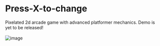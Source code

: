 # Press-X-to-change
Pixelated 2d arcade game with advanced platformer mechanics. Demo is yet to be released!\
\
![image](https://github.com/barterjke/Press-X-to-change/assets/113022172/e1285e89-6cec-450a-913e-05f4ae9c30d0)
